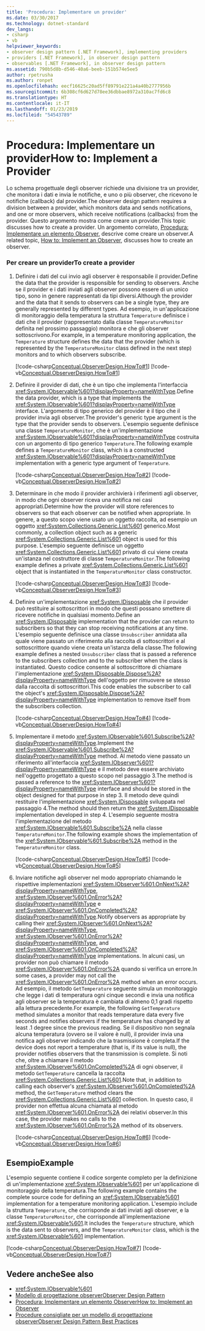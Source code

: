 ```yaml
---
title: 'Procedura: Implementare un provider'
ms.date: 03/30/2017
ms.technology: dotnet-standard
dev_langs:
- csharp
- vb
helpviewer_keywords:
- observer design pattern [.NET Framework], implementing providers
- providers [.NET Framework], in observer design pattern
- observables [.NET Framework], in observer design pattern
ms.assetid: 790b5d8b-d546-40a6-beeb-151b574e5ee5
author: rpetrusha
ms.author: ronpet
ms.openlocfilehash: eecf16625c20ad5ff89791e221a4a40b2777956b
ms.sourcegitcommit: 6b308cf6d627d78ee36dbbae8972a310ac7fd6c8
ms.translationtype: HT
ms.contentlocale: it-IT
ms.lasthandoff: 01/23/2019
ms.locfileid: "54543789"
---
```

# <a name="how-to-implement-a-provider"></a><span data-ttu-id="10026-102">Procedura: Implementare un provider</span><span class="sxs-lookup"><span data-stu-id="10026-102">How to: Implement a Provider</span></span>
<span data-ttu-id="10026-103">Lo schema progettuale degli observer richiede una divisione tra un provider, che monitora i dati e invia le notifiche, e uno o più observer, che ricevono le notifiche (callback) dal provider.</span><span class="sxs-lookup"><span data-stu-id="10026-103">The observer design pattern requires a division between a provider, which monitors data and sends notifications, and one or more observers, which receive notifications (callbacks) from the provider.</span></span> <span data-ttu-id="10026-104">Questo argomento mostra come creare un provider.</span><span class="sxs-lookup"><span data-stu-id="10026-104">This topic discusses how to create a provider.</span></span> <span data-ttu-id="10026-105">Un argomento correlato, [Procedura: Implementare un elemento Observer](../../../docs/standard/events/how-to-implement-an-observer.md), descrive come creare un observer.</span><span class="sxs-lookup"><span data-stu-id="10026-105">A related topic, [How to: Implement an Observer](../../../docs/standard/events/how-to-implement-an-observer.md), discusses how to create an observer.</span></span>  
  
### <a name="to-create-a-provider"></a><span data-ttu-id="10026-106">Per creare un provider</span><span class="sxs-lookup"><span data-stu-id="10026-106">To create a provider</span></span>  
  
1.  <span data-ttu-id="10026-107">Definire i dati del cui invio agli observer è responsabile il provider.</span><span class="sxs-lookup"><span data-stu-id="10026-107">Define the data that the provider is responsible for sending to observers.</span></span> <span data-ttu-id="10026-108">Anche se il provider e i dati inviati agli observer possono essere di un unico tipo, sono in genere rappresentati da tipi diversi.</span><span class="sxs-lookup"><span data-stu-id="10026-108">Although the provider and the data that it sends to observers can be a single type, they are generally represented by different types.</span></span> <span data-ttu-id="10026-109">Ad esempio, in un'applicazione di monitoraggio della temperatura la struttura `Temperature` definisce i dati che il provider (rappresentato dalla classe `TemperatureMonitor` definita nel prossimo passaggio) monitora e che gli observer sottoscrivono.</span><span class="sxs-lookup"><span data-stu-id="10026-109">For example, in a temperature monitoring application, the `Temperature` structure defines the data that the provider (which is represented by the `TemperatureMonitor` class defined in the next step) monitors and to which observers subscribe.</span></span>  
  
     [!code-csharp[Conceptual.ObserverDesign.HowTo#1](../../../samples/snippets/csharp/VS_Snippets_CLR/conceptual.observerdesign.howto/cs/data.cs#1)]
     [!code-vb[Conceptual.ObserverDesign.HowTo#1](../../../samples/snippets/visualbasic/VS_Snippets_CLR/conceptual.observerdesign.howto/vb/data.vb#1)]  
  
2.  <span data-ttu-id="10026-110">Definire il provider di dati, che è un tipo che implementa l'interfaccia <xref:System.IObservable%601?displayProperty=nameWithType>.</span><span class="sxs-lookup"><span data-stu-id="10026-110">Define the data provider, which is a type that implements the <xref:System.IObservable%601?displayProperty=nameWithType> interface.</span></span> <span data-ttu-id="10026-111">L'argomento di tipo generico del provider è il tipo che il provider invia agli observer.</span><span class="sxs-lookup"><span data-stu-id="10026-111">The provider's generic type argument is the type that the provider sends to observers.</span></span> <span data-ttu-id="10026-112">L'esempio seguente definisce una classe `TemperatureMonitor`, che è un'implementazione <xref:System.IObservable%601?displayProperty=nameWithType> costruita con un argomento di tipo generico `Temperature`.</span><span class="sxs-lookup"><span data-stu-id="10026-112">The following example defines a `TemperatureMonitor` class, which is a constructed <xref:System.IObservable%601?displayProperty=nameWithType> implementation with a generic type argument of `Temperature`.</span></span>  
  
     [!code-csharp[Conceptual.ObserverDesign.HowTo#2](../../../samples/snippets/csharp/VS_Snippets_CLR/conceptual.observerdesign.howto/cs/provider.cs#2)]
     [!code-vb[Conceptual.ObserverDesign.HowTo#2](../../../samples/snippets/visualbasic/VS_Snippets_CLR/conceptual.observerdesign.howto/vb/provider.vb#2)]  
  
3.  <span data-ttu-id="10026-113">Determinare in che modo il provider archivierà i riferimenti agli observer, in modo che ogni observer riceva una notifica nei casi appropriati.</span><span class="sxs-lookup"><span data-stu-id="10026-113">Determine how the provider will store references to observers so that each observer can be notified when appropriate.</span></span> <span data-ttu-id="10026-114">In genere, a questo scopo viene usato un oggetto raccolta, ad esempio un oggetto <xref:System.Collections.Generic.List%601> generico.</span><span class="sxs-lookup"><span data-stu-id="10026-114">Most commonly, a collection object such as a generic <xref:System.Collections.Generic.List%601> object is used for this purpose.</span></span> <span data-ttu-id="10026-115">L'esempio seguente definisce un oggetto <xref:System.Collections.Generic.List%601> privato di cui viene creata un'istanza nel costruttore di classe `TemperatureMonitor`.</span><span class="sxs-lookup"><span data-stu-id="10026-115">The following example defines a private <xref:System.Collections.Generic.List%601> object that is instantiated in the `TemperatureMonitor` class constructor.</span></span>  
  
     [!code-csharp[Conceptual.ObserverDesign.HowTo#3](../../../samples/snippets/csharp/VS_Snippets_CLR/conceptual.observerdesign.howto/cs/provider.cs#3)]
     [!code-vb[Conceptual.ObserverDesign.HowTo#3](../../../samples/snippets/visualbasic/VS_Snippets_CLR/conceptual.observerdesign.howto/vb/provider.vb#3)]  
  
4.  <span data-ttu-id="10026-116">Definire un'implementazione <xref:System.IDisposable> che il provider può restituire ai sottoscrittori in modo che questi possano smettere di ricevere notifiche in qualsiasi momento.</span><span class="sxs-lookup"><span data-stu-id="10026-116">Define an <xref:System.IDisposable> implementation that the provider can return to subscribers so that they can stop receiving notifications at any time.</span></span> <span data-ttu-id="10026-117">L'esempio seguente definisce una classe `Unsubscriber` annidata alla quale viene passato un riferimento alla raccolta di sottoscrittori e al sottoscrittore quando viene creata un'istanza della classe.</span><span class="sxs-lookup"><span data-stu-id="10026-117">The following example defines a nested `Unsubscriber` class that is passed a reference to the subscribers collection and to the subscriber when the class is instantiated.</span></span> <span data-ttu-id="10026-118">Questo codice consente al sottoscrittore di chiamare l'implementazione <xref:System.IDisposable.Dispose%2A?displayProperty=nameWithType> dell'oggetto per rimuovere se stesso dalla raccolta di sottoscrittori.</span><span class="sxs-lookup"><span data-stu-id="10026-118">This code enables the subscriber to call the object's <xref:System.IDisposable.Dispose%2A?displayProperty=nameWithType> implementation to remove itself from the subscribers collection.</span></span>  
  
     [!code-csharp[Conceptual.ObserverDesign.HowTo#4](../../../samples/snippets/csharp/VS_Snippets_CLR/conceptual.observerdesign.howto/cs/provider.cs#4)]
     [!code-vb[Conceptual.ObserverDesign.HowTo#4](../../../samples/snippets/visualbasic/VS_Snippets_CLR/conceptual.observerdesign.howto/vb/provider.vb#4)]  
  
5.  <span data-ttu-id="10026-119">Implementare il metodo <xref:System.IObservable%601.Subscribe%2A?displayProperty=nameWithType>.</span><span class="sxs-lookup"><span data-stu-id="10026-119">Implement the <xref:System.IObservable%601.Subscribe%2A?displayProperty=nameWithType> method.</span></span> <span data-ttu-id="10026-120">Al metodo viene passato un riferimento all'interfaccia <xref:System.IObserver%601?displayProperty=nameWithType> e il metodo deve essere archiviato nell'oggetto progettato a questo scopo nel passaggio 3.</span><span class="sxs-lookup"><span data-stu-id="10026-120">The method is passed a reference to the <xref:System.IObserver%601?displayProperty=nameWithType> interface and should be stored in the object designed for that purpose in step 3.</span></span> <span data-ttu-id="10026-121">Il metodo deve quindi restituire l'implementazione <xref:System.IDisposable> sviluppata nel passaggio 4.</span><span class="sxs-lookup"><span data-stu-id="10026-121">The method should then return the <xref:System.IDisposable> implementation developed in step 4.</span></span> <span data-ttu-id="10026-122">L'esempio seguente mostra l'implementazione del metodo <xref:System.IObservable%601.Subscribe%2A> nella classe `TemperatureMonitor`.</span><span class="sxs-lookup"><span data-stu-id="10026-122">The following example shows the implementation of the <xref:System.IObservable%601.Subscribe%2A> method in the `TemperatureMonitor` class.</span></span>  
  
     [!code-csharp[Conceptual.ObserverDesign.HowTo#5](../../../samples/snippets/csharp/VS_Snippets_CLR/conceptual.observerdesign.howto/cs/provider.cs#5)]
     [!code-vb[Conceptual.ObserverDesign.HowTo#5](../../../samples/snippets/visualbasic/VS_Snippets_CLR/conceptual.observerdesign.howto/vb/provider.vb#5)]  
  
6.  <span data-ttu-id="10026-123">Inviare notifiche agli observer nel modo appropriato chiamando le rispettive implementazioni <xref:System.IObserver%601.OnNext%2A?displayProperty=nameWithType>, <xref:System.IObserver%601.OnError%2A?displayProperty=nameWithType> e <xref:System.IObserver%601.OnCompleted%2A?displayProperty=nameWithType>.</span><span class="sxs-lookup"><span data-stu-id="10026-123">Notify observers as appropriate by calling their <xref:System.IObserver%601.OnNext%2A?displayProperty=nameWithType>, <xref:System.IObserver%601.OnError%2A?displayProperty=nameWithType>, and <xref:System.IObserver%601.OnCompleted%2A?displayProperty=nameWithType> implementations.</span></span> <span data-ttu-id="10026-124">In alcuni casi, un provider non può chiamare il metodo <xref:System.IObserver%601.OnError%2A> quando si verifica un errore.</span><span class="sxs-lookup"><span data-stu-id="10026-124">In some cases, a provider may not call the <xref:System.IObserver%601.OnError%2A> method when an error occurs.</span></span> <span data-ttu-id="10026-125">Ad esempio, il metodo `GetTemperature` seguente simula un monitoraggio che legge i dati di temperatura ogni cinque secondi e invia una notifica agli observer se la temperatura è cambiata di almeno 0,1 gradi rispetto alla lettura precedente.</span><span class="sxs-lookup"><span data-stu-id="10026-125">For example, the following `GetTemperature` method simulates a monitor that reads temperature data every five seconds and notifies observers if the temperature has changed by at least .1 degree since the previous reading.</span></span> <span data-ttu-id="10026-126">Se il dispositivo non segnala alcuna temperatura (ovvero se il valore è null), il provider invia una notifica agli observer indicando che la trasmissione è completa.</span><span class="sxs-lookup"><span data-stu-id="10026-126">If the device does not report a temperature (that is, if its value is null), the provider notifies observers that the transmission is complete.</span></span> <span data-ttu-id="10026-127">Si noti che, oltre a chiamare il metodo <xref:System.IObserver%601.OnCompleted%2A> di ogni observer, il metodo `GetTemperature` cancella la raccolta <xref:System.Collections.Generic.List%601>.</span><span class="sxs-lookup"><span data-stu-id="10026-127">Note that, in addition to calling each observer's <xref:System.IObserver%601.OnCompleted%2A> method, the `GetTemperature` method clears the <xref:System.Collections.Generic.List%601> collection.</span></span> <span data-ttu-id="10026-128">In questo caso, il provider non effettua alcuna chiamata al metodo <xref:System.IObserver%601.OnError%2A> dei relativi observer.</span><span class="sxs-lookup"><span data-stu-id="10026-128">In this case, the provider makes no calls to the <xref:System.IObserver%601.OnError%2A> method of its observers.</span></span>  
  
     [!code-csharp[Conceptual.ObserverDesign.HowTo#6](../../../samples/snippets/csharp/VS_Snippets_CLR/conceptual.observerdesign.howto/cs/provider.cs#6)]
     [!code-vb[Conceptual.ObserverDesign.HowTo#6](../../../samples/snippets/visualbasic/VS_Snippets_CLR/conceptual.observerdesign.howto/vb/provider.vb#6)]  
  
## <a name="example"></a><span data-ttu-id="10026-129">Esempio</span><span class="sxs-lookup"><span data-stu-id="10026-129">Example</span></span>  
 <span data-ttu-id="10026-130">L'esempio seguente contiene il codice sorgente completo per la definizione di un'implementazione <xref:System.IObservable%601> per un'applicazione di monitoraggio della temperatura.</span><span class="sxs-lookup"><span data-stu-id="10026-130">The following example contains the complete source code for defining an <xref:System.IObservable%601> implementation for a temperature monitoring application.</span></span> <span data-ttu-id="10026-131">L'esempio include la struttura `Temperature`, che corrisponde ai dati inviati agli observer, e la classe `TemperatureMonitor`, che corrisponde all'implementazione <xref:System.IObservable%601>.</span><span class="sxs-lookup"><span data-stu-id="10026-131">It includes the `Temperature` structure, which is the data sent to observers, and the `TemperatureMonitor` class, which is the <xref:System.IObservable%601> implementation.</span></span>  
  
 [!code-csharp[Conceptual.ObserverDesign.HowTo#7](../../../samples/snippets/csharp/VS_Snippets_CLR/conceptual.observerdesign.howto/cs/provider.cs#7)]
 [!code-vb[Conceptual.ObserverDesign.HowTo#7](../../../samples/snippets/visualbasic/VS_Snippets_CLR/conceptual.observerdesign.howto/vb/provider.vb#7)]  
  
## <a name="see-also"></a><span data-ttu-id="10026-132">Vedere anche</span><span class="sxs-lookup"><span data-stu-id="10026-132">See also</span></span>

- <xref:System.IObservable%601>
- [<span data-ttu-id="10026-133">Modello di progettazione observer</span><span class="sxs-lookup"><span data-stu-id="10026-133">Observer Design Pattern</span></span>](../../../docs/standard/events/observer-design-pattern.md)
- [<span data-ttu-id="10026-134">Procedura: Implementare un elemento Observer</span><span class="sxs-lookup"><span data-stu-id="10026-134">How to: Implement an Observer</span></span>](../../../docs/standard/events/how-to-implement-an-observer.md)
- [<span data-ttu-id="10026-135">Procedure consigliate per un modello di progettazione observer</span><span class="sxs-lookup"><span data-stu-id="10026-135">Observer Design Pattern Best Practices</span></span>](../../../docs/standard/events/observer-design-pattern-best-practices.md)
